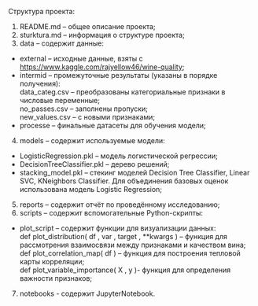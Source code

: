 Структура проекта:
1. README.md – общее описание проекта;
2. sturktura.md – информация о структуре проекта;
3. data – содержит данные:
- external – исходные данные, взяты с https://www.kaggle.com/rajyellow46/wine-quality; 
- intermid – промежуточные результаты (указаны в порядке получения):   
data_categ.csv – преобразованы категориальные признаки в числовые переменные;   
no_passes.csv – заполнены пропуски;   
new_values.csv – с новыми признаками;   
- processe – финальные датасеты для обучения модели;
4. models – содержит используемые модели:
- LogisticRegression.pkl – модель логистической регрессии;
- DecisionTreeClassifier.pkl – дерево решений;
- stacking_model.pkl – стекинг моделей Decision Tree Classifier, Linear SVC, KNeighbors Classifier. Для объединения базовых оценок использована модель Logistic Regression;
5. reports – содержит отчёт по проведённому исследованию;
6. scripts – содержит вспомогательные Python-скрипты:
- plot_script – содержит функции для визуализации данных:   
def plot_distribution( df , var , target , **kwargs ) – функция для рассмотрения взаимосвязи между признаками и качеством вина;   
def plot_correlation_map( df ) – функция для построения тепловой карты корреляции;   
def plot_variable_importance( X , y )- функция для определения важности признаков;   
7. notebooks - содержит JupyterNotebook.

